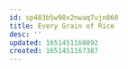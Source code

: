 ```yaml
---
id: sp483b5w98x2nwaq7ujn860
title: Every Grain of Rice
desc: ''
updated: 1651451168092
created: 1651451167387
---
```



